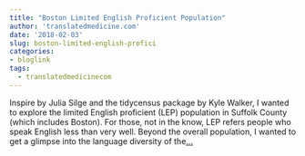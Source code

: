 ```yaml
---
title: "Boston Limited English Proficient Population"
author: 'translatedmedicine.com'
date: '2018-02-03'
slug: boston-limited-english-profici
categories:
- bloglink
tags:
  - translatedmedicinecom
---
```


Inspire by Julia Silge and the tidycensus package by Kyle Walker, I wanted to explore the limited English proficient (LEP) population in Suffolk County (which includes Boston). For those, not in the know, LEP refers people who speak English less than very well. Beyond the overall population, I wanted to get a glimpse into the language diversity of the[... <i class="fas fa-external-link-alt"></i>](https://translatedmedicine.netlify.com/post/boston-limited-english-proficiency-spanish/)

